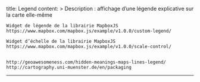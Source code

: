 title: Legend
content: >
    Description : affichage d’une légende explicative sur la carte elle-même
    
    Widget de légende de la librairie MapboxJS https://www.mapbox.com/mapbox.js/example/v1.0.0/custom-legend/
    
    Widget d’échelle de la librairie MapboxJS https://www.mapbox.com/mapbox.js/example/v1.0.0/scale-control/
    
    
    http://geoawesomeness.com/hidden-meanings-maps-lines-legend/
    http://cartography.uni-muenster.de/en/packaging
---


